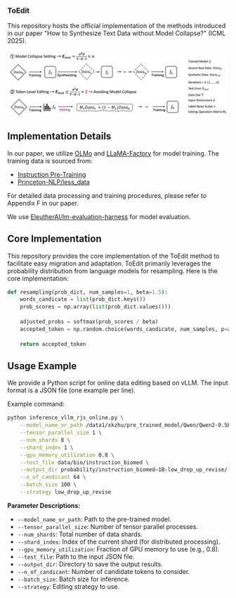 ### ToEdit

This repository hosts the official implementation of the methods introduced in our paper "How to Synthesize Text Data without Model Collapse?" (ICML 2025). 

![Model collapse of synthetic data.](./main_fig.png)


## Implementation Details

In our paper, we utilize [OLMo](https://github.com/allenai/OLMo) and [LLaMA-Factory](https://github.com/hiyouga/LLaMA-Factory) for model training. The training data is sourced from:
- [Instruction Pre-Training](https://huggingface.co/instruction-pretrain)
- [Princeton-NLP/less_data](https://huggingface.co/datasets/princeton-nlp/less_data)

For detailed data processing and training procedures, please refer to Appendix F in our paper.

We use [EleutherAI/lm-evaluation-harness](https://github.com/EleutherAI/lm-evaluation-harness) for model evaluation.

## Core Implementation

This repository provides the core implementation of the ToEdit method to facilitate easy migration and adaptation. ToEdit primarily leverages the probability distribution from language models for resampling. Here is the core implementation:

```python
def resampling(prob_dict, num_samples=1, beta=1.5):
    words_candicate = list(prob_dict.keys())
    prob_scores = np.array(list(prob_dict.values()))

    adjusted_probs = softmax(prob_scores / beta) 
    accepted_token = np.random.choice(words_candicate, num_samples, p=adjusted_probs)

    return accepted_token
```

## Usage Example

We provide a Python script for online data editing based on vLLM. The input format is a JSON file (one example per line).

Example command:

```bash
python inference_vllm_rjs_online.py \
    --model_name_or_path /data1/xkzhu/pre_trained_model/Qwen/Qwen2-0.5B-Instruct \
    --tensor_parallel_size 1 \
    --num_shards 8 \
    --shard_index 1 \
    --gpu_memory_utilization 0.8 \
    --test_file data/bio/instruction_biomed \
    --output_dir probability/instruction_biomed—1B-low_drop_up_revise/ \
    --n_of_candicant 64 \
    --batch_size 100 \
    --strategy low_drop_up_revise
```

**Parameter Descriptions:**
- `--model_name_or_path`: Path to the pre-trained model.
- `--tensor_parallel_size`: Number of tensor parallel processes.
- `--num_shards`: Total number of data shards.
- `--shard_index`: Index of the current shard (for distributed processing).
- `--gpu_memory_utilization`: Fraction of GPU memory to use (e.g., 0.8).
- `--test_file`: Path to the input JSON file.
- `--output_dir`: Directory to save the output results.
- `--n_of_candicant`: Number of candidate tokens to consider.
- `--batch_size`: Batch size for inference.
- `--strategy`: Editing strategy to use.

